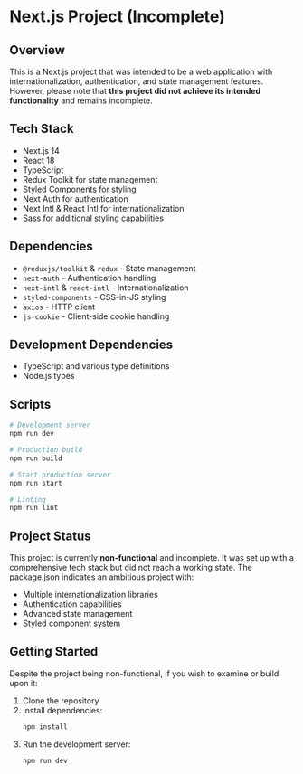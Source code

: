 # Next.js Project (Incomplete)

## Overview
This is a Next.js project that was intended to be a web application with internationalization, authentication, and state management features. However, please note that **this project did not achieve its intended functionality** and remains incomplete.

## Tech Stack
- Next.js 14
- React 18
- TypeScript
- Redux Toolkit for state management
- Styled Components for styling
- Next Auth for authentication
- Next Intl & React Intl for internationalization
- Sass for additional styling capabilities

## Dependencies
- `@reduxjs/toolkit` & `redux` - State management
- `next-auth` - Authentication handling
- `next-intl` & `react-intl` - Internationalization
- `styled-components` - CSS-in-JS styling
- `axios` - HTTP client
- `js-cookie` - Client-side cookie handling

## Development Dependencies
- TypeScript and various type definitions
- Node.js types

## Scripts
```bash
# Development server
npm run dev

# Production build
npm run build

# Start production server
npm run start

# Linting
npm run lint
```

## Project Status
This project is currently **non-functional** and incomplete. It was set up with a comprehensive tech stack but did not reach a working state. The package.json indicates an ambitious project with:
- Multiple internationalization libraries
- Authentication capabilities
- Advanced state management
- Styled component system

## Getting Started
Despite the project being non-functional, if you wish to examine or build upon it:

1. Clone the repository
2. Install dependencies:
   ```bash
   npm install
   ```
3. Run the development server:
   ```bash
   npm run dev
   ```

